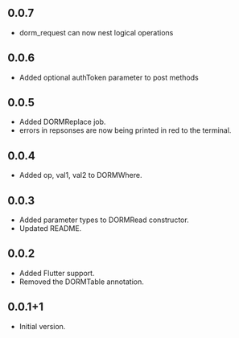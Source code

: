 ## 0.0.7

- dorm_request can now nest logical operations

## 0.0.6

- Added optional authToken parameter to post methods

## 0.0.5

- Added DORMReplace job.
- errors in repsonses are now being printed in red to the terminal.

## 0.0.4

- Added op, val1, val2 to DORMWhere.

## 0.0.3

- Added parameter types to DORMRead constructor.
- Updated README.

## 0.0.2

- Added Flutter support.
- Removed the DORMTable annotation.

## 0.0.1+1

- Initial version.
